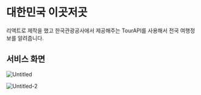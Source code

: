 # 대한민국 이곳저곳
리액트로 제작을 했고 한국관광공사에서 제공해주는 TourAPI를 사용해서 전국 여행정보를 알려줍니다.

## 서비스 화면

![Untitled](https://github.com/Hongaproject/Travel-React/assets/87384858/bca576f6-7bb9-4857-986d-71d96cf76398)

![Untitled-2](https://github.com/Hongaproject/Travel-React/assets/87384858/b739974b-1e98-47ae-9922-89bec4d7de8e)
